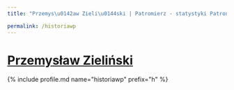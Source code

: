 ```yaml
---
title: "Przemys\u0142aw Zieli\u0144ski | Patromierz - statystyki Patronite.pl"

permalink: /historiawp
---
```


# [Przemysław Zieliński](https://patronite.pl/historiawp)

{% include profile.md name="historiawp" prefix="h" %}
